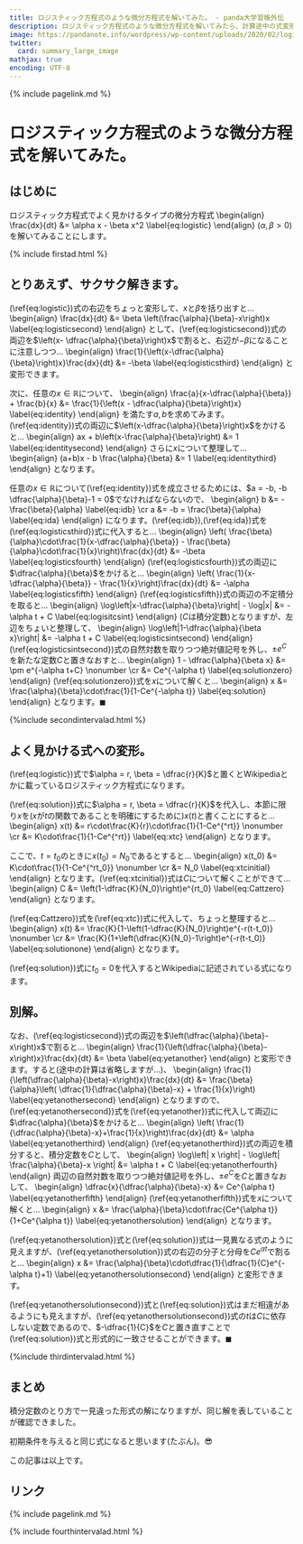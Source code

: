 ```yaml
---
title: ロジスティック方程式のような微分方程式を解いてみた。 - panda大学習帳外伝
description: ロジスティック方程式のような微分方程式を解いてみたら、計算途中の式変形の方法の相違により2通りの異なる形式の解が求まった件。
image: https://pandanote.info/wordpress/wp-content/uploads/2020/02/logisitic_equation_solution.png
twitter:
  card: summary_large_image
mathjax: true
encoding: UTF-8
---
```

{% include pagelink.md %}
# ロジスティック方程式のような微分方程式を解いてみた。
## はじめに
ロジスティック方程式でよく見かけるタイプの微分方程式
\begin{align}
  \frac{dx}{dt} &= \alpha x - \beta x^2 \label{eq:logistic}
\end{align}
($\alpha,\beta > 0$) を解いてみることにします。

{% include firstad.html %}
## とりあえず、サクサク解きます。
(\ref{eq:logistic})式の右辺をちょっと変形して、$x$と$\beta$を括り出すと…
\begin{align}
  \frac{dx}{dt} &= \beta \left(\frac{\alpha}{\beta}-x\right)x \label{eq:logisticsecond}
\end{align}
として、(\ref{eq:logisticsecond})式の両辺を$\left(x- \dfrac{\alpha}{\beta}\right)x$で割ると、右辺が$-\beta$になることに注意しつつ…
\begin{align}
  \frac{1}{\left(x-\dfrac{\alpha}{\beta}\right)x}\frac{dx}{dt} &= -\beta \label{eq:logisticsthird}
\end{align}
と変形できます。

次に、任意の$x \in \mathbb{R}$について、
\begin{align}
  \frac{a}{x-\dfrac{\alpha}{\beta}} + \frac{b}{x} &= \frac{1}{\left(x - \dfrac{\alpha}{\beta}\right)x} \label{eq:identity}
\end{align}
を満たす$a,b$を求めてみます。(\ref{eq:identity})式の両辺に$\left(x-\dfrac{\alpha}{\beta}\right)x$をかけると…
\begin{align}
  ax + b\left(x-\frac{\alpha}{\beta}\right) &= 1 \label{eq:identitysecond}
\end{align}
さらに$x$について整理して…
\begin{align}
  (a+b)x - b \frac{\alpha}{\beta} &= 1 \label{eq:identitythird}
\end{align}
となります。

任意の$x \in \mathbb{R}$について(\ref{eq:identity})式を成立させるためには、$a = -b, -b \dfrac{\alpha}{\beta}-1 = 0$でなければならないので、
\begin{align}
  b &= -\frac{\beta}{\alpha} \label{eq:idb} \cr
  a &= -b = \frac{\beta}{\alpha} \label{eq:ida}
\end{align}
になります。(\ref{eq:idb}),(\ref{eq:ida})式を(\ref{eq:logisticsthird})式に代入すると…
\begin{align}
  \left( \frac{\beta}{\alpha}\cdot\frac{1}{x-\dfrac{\alpha}{\beta}} - \frac{\beta}{\alpha}\cdot\frac{1}{x}\right)\frac{dx}{dt} &= -\beta \label{eq:logisticsfourth}
\end{align}
(\ref{eq:logisticsfourth})式の両辺に$\dfrac{\alpha}{\beta}$をかけると…
\begin{align}
  \left( \frac{1}{x-\dfrac{\alpha}{\beta}} - \frac{1}{x}\right)\frac{dx}{dt} &= -\alpha \label{eq:logisticsfifth}
\end{align}
(\ref{eq:logisticsfifth})式の両辺の不定積分を取ると…
\begin{align}
  \log\left|x-\dfrac{\alpha}{\beta}\right| - \log|x| &= -\alpha t + C \label{eq:logisitcsint}
\end{align}
($C$は積分定数)となりますが、左辺をちょいと整理して、
\begin{align}
  \log\left|1-\dfrac{\alpha}{\beta x}\right| &= -\alpha t + C \label{eq:logisticsintsecond}
\end{align}
(\ref{eq:logisticsintsecond})式の自然対数を取りつつ絶対値記号を外し、$\pm e^C$を新たな定数$C$と置きなおすと…
\begin{align}
  1 - \dfrac{\alpha}{\beta x} &= \pm e^{-\alpha t+C} \nonumber \cr
  &= Ce^{-\alpha t} \label{eq:solutionzero}
\end{align}
(\ref{eq:solutionzero})式を$x$について解くと…
\begin{align}
  x &= \frac{\alpha}{\beta}\cdot\frac{1}{1-Ce^{-\alpha t}} \label{eq:solution}
\end{align}
となります。$\blacksquare$

{%include secondintervalad.html %}
## よく見かける式への変形。
(\ref{eq:logistic})式で$\alpha = r, \beta = \dfrac{r}{K}$と置くとWikipediaとかに載っているロジスティック方程式になります。

(\ref{eq:solution})式に$\alpha = r, \beta = \dfrac{r}{K}$を代入し、本節に限り$x$を($x$が$t$の関数であることを明確にするために)$x(t)$と書くことにすると…
\begin{align}
x(t) &= r\cdot\frac{K}{r}\cdot\frac{1}{1-Ce^{^rt}} \nonumber \cr
&= K\cdot\frac{1}{1-Ce^{^rt}} \label{eq:xtc}
\end{align}
となります。

ここで、$t=t_0$のときに$x(t_0)=N_0$であるとすると…
\begin{align}
x(t_0) &= K\cdot\frac{1}{1-Ce^{^rt_0}} \nonumber \cr
&= N_0 \label{eq:xtcinitial}
\end{align}
となります。(\ref{eq:xtcinitial})式は$C$について解くことができて…
\begin{align}
C &= \left(1-\dfrac{K}{N_0}\right)e^{rt_0} \label{eq:Cattzero}
\end{align}
となります。

(\ref{eq:Cattzero})式を(\ref{eq:xtc})式に代入して、ちょっと整理すると…
\begin{align}
x(t) &= \frac{K}{1-\left(1-\dfrac{K}{N_0}\right)e^{-r(t-t_0)} \nonumber \cr
&= \frac{K}{1+\left(\dfrac{K}{N_0}-1\right)e^{-r(t-t_0)} \label{eq:solutionone}
\end{align}
となります。

(\ref{eq:solution})式に$t_0=0$を代入するとWikipediaに記述されている式になります。
## 別解。
なお、(\ref{eq:logisticsecond})式の両辺を$\left(\dfrac{\alpha}{\beta}-x\right)x$で割ると…
\begin{align}
  \frac{1}{\left(\dfrac{\alpha}{\beta}-x\right)x}\frac{dx}{dt} &= \beta \label{eq:yetanother}
\end{align}
と変形できます。すると(途中の計算は省略しますが…)、
\begin{align}
  \frac{1}{\left(\dfrac{\alpha}{\beta}-x\right)x}\frac{dx}{dt} &= \frac{\beta}{\alpha}\left( \dfrac{1}{\dfrac{\alpha}{\beta}-x} + \frac{1}{x}\right) \label{eq:yetanothersecond}
\end{align}
となりますので、(\ref{eq:yetanothersecond})式を(\ref{eq:yetanother})式に代入して両辺に$\dfrac{\alpha}{\beta}$をかけると…
\begin{align}
  \left( \frac{1}{\dfrac{\alpha}{\beta}-x}+\frac{1}{x}\right)\frac{dx}{dt} &= \alpha \label{eq:yetanotherthird}
\end{align}
(\ref{eq:yetanotherthird})式の両辺を積分すると、積分定数を$C$として、
\begin{align}
  \log\left| x \right| - \log\left| \frac{\alpha}{\beta}-x \right| &= \alpha t + C \label{eq:yetanotherfourth}
\end{align}
両辺の自然対数を取りつつ絶対値記号を外し、$\pm e^C$を$C$と置きなおして、
\begin{align}
  \dfrac{x}{\dfrac{\alpha}{\beta}-x} &= Ce^{\alpha t} \label{eq:yetanotherfifth}
\end{align}
(\ref{eq:yetanotherfifth})式を$x$について解くと…
\begin{align}
x &= \frac{\alpha}{\beta}\cdot\frac{Ce^{\alpha t}}{1+Ce^{\alpha t}} \label{eq:yetanothersolution} 
\end{align}
となります。

(\ref{eq:yetanothersolution})式と(\ref{eq:solution})式は一見異なる式のように見えますが、(\ref{eq:yetanothersolution})式の右辺の分子と分母を$Ce^{\alpha t}$で割ると…
\begin{align}
  x &= \frac{\alpha}{\beta}\cdot\dfrac{1}{\dfrac{1}{C}e^{-\alpha t}+1} \label{eq:yetanothersolutionsecond}
\end{align}
と変形できます。

(\ref{eq:yetanothersolutionsecond})式と(\ref{eq:solution})式はまだ相違があるようにも見えますが、(\ref{eq:yetanothersolutionsecond})式の$t$は$C$に依存しない定数であるので、$-\dfrac{1}{C}$を$C$と置き直すことで(\ref{eq:solution})式と形式的に一致させることができます。$\blacksquare$

{%include thirdintervalad.html %}
## まとめ
積分定数のとり方で一見違った形式の解になりますが、同じ解を表していることが確認できました。

初期条件を与えると同じ式になると思います(たぶん)。&#x1F60E;

この記事は以上です。
## リンク
{% include pagelink.md %}

{% include fourthintervalad.html %}
